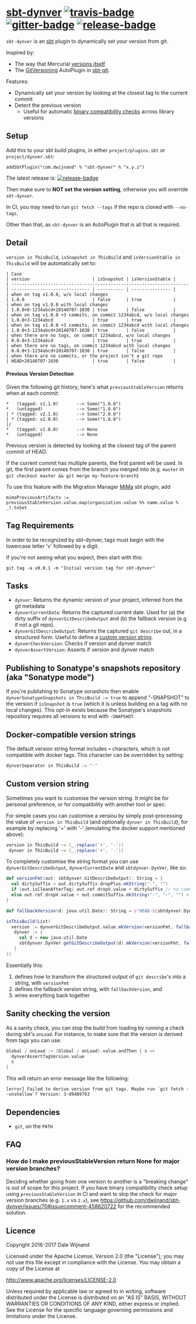 # [sbt-dynver][] [![travis-badge][]][travis] [![gitter-badge][]][gitter] [![release-badge][]][release]

[sbt-dynver]:                       https://github.com/dwijnand/sbt-dynver
[travis]:                        https://travis-ci.org/dwijnand/sbt-dynver
[travis-badge]:                  https://travis-ci.org/dwijnand/sbt-dynver.svg?branch=master
[gitter]:                            https://gitter.im/dwijnand/sbt-dynver
[gitter-badge]:               https://badges.gitter.im/dwijnand/sbt-dynver.svg
[release]:                          https://github.com/dwijnand/sbt-dynver/releases/latest
[release-badge]: https://img.shields.io/github/release/dwijnand/sbt-dynver.svg

`sbt-dynver` is an [sbt](http://www.scala-sbt.org/) plugin to dynamically set your version from git.

Inspired by:
* The way that Mercurial [versions itself](https://selenic.com/hg/file/3.9.1/setup.py#l179)
* The [GitVersioning][] AutoPlugin in [sbt-git][].

Features:
* Dynamically set your version by looking at the closest tag to the current commit
* Detect the previous version
    * Useful for automatic [binary compatibility checks](https://github.com/lightbend/migration-manager) across library versions

[sbt-git]: https://github.com/sbt/sbt-git
[GitVersioning]: https://github.com/sbt/sbt-git/blob/v0.8.5/src/main/scala/com/typesafe/sbt/SbtGit.scala#L266-L270

## Setup

Add this to your sbt build plugins, in either `project/plugins.sbt` or `project/dynver.sbt`:

    addSbtPlugin("com.dwijnand" % "sbt-dynver" % "x.y.z")

The latest release is: [![release-badge][]][release]

Then make sure to **NOT set the version setting**, otherwise you will override `sbt-dynver`.

In CI, you may need to run `git fetch --tags` if the repo is cloned with `--no-tags`.

Other than that, as `sbt-dynver` is an AutoPlugin that is all that is required.

## Detail

`version in ThisBuild`, `isSnapshot in ThisBuild` and `isVersionStable in ThisBuild` will be automatically set to:

```
| Case                                                                 | version                        | isSnapshot | isVersionStable |
| -------------------------------------------------------------------- | ------------------------------ | ---------- | --------------- |
| when on tag v1.0.0, w/o local changes                                | 1.0.0                          | false      | true            |
| when on tag v1.0.0 with local changes                                | 1.0.0+0-1234abcd+20140707-1030 | true       | false           |
| when on tag v1.0.0 +3 commits, on commit 1234abcd, w/o local changes | 1.0.0+3-1234abcd               | true       | true            |
| when on tag v1.0.0 +3 commits, on commit 1234abcd with local changes | 1.0.0+3-1234abcd+20140707-1030 | true       | false           |
| when there are no tags, on commit 1234abcd, w/o local changes        | 0.0.0+3-1234abcd               | true       | true            |
| when there are no tags, on commit 1234abcd with local changes        | 0.0.0+3-1234abcd+20140707-1030 | true       | false           |
| when there are no commits, or the project isn't a git repo           | HEAD+20140707-1030             | true       | false           |
```

#### Previous Version Detection
Given the following git history, here's what `previousStableVersion` returns when at each commit:
```
*   (tagged: v1.1.0)       --> Some("1.0.0")
*   (untagged)             --> Some("1.0.0")
| * (tagged: v2.1.0)       --> Some("2.0.0")
| * (tagged: v2.0.0)       --> Some("1.0.0")
|/  
*   (tagged: v1.0.0)       --> None
*   (untagged)             --> None
```
Previous version is detected by looking at the closest tag of the parent commit of HEAD.

If the current commit has multiple parents, the first parent will be used. In git, the first parent
comes from the branch you merged into (e.g. `master` in `git checkout master && git merge my-feature-branch`)

To use this feature with the Migration Manager [MiMa](https://github.com/lightbend/migration-manager) sbt plugin, add

```$scala
mimaPreviousArtifacts := previousStableVersion.value.map(organization.value %% name.value % _).toSet
```

## Tag Requirements

In order to be recognized by sbt-dynver, tags must begin with the lowercase letter 'v' followed by a digit.

If you're not seeing what you expect, then start with this:

    git tag -a v0.0.1 -m "Initial version tag for sbt-dynver"

## Tasks

* `dynver`: Returns the dynamic version of your project, inferred from the git metadata
* `dynverCurrentDate`: Returns the captured current date. Used for (a) the dirty suffix of `dynverGitDescribeOutput` and (b) the fallback version (e.g if not a git repo).
* `dynverGitDescribeOutput`: Returns the captured `git describe` out, in a structured form. Useful to define a [custom version string](#custom-version-string).
* `dynverCheckVersion`: Checks if version and dynver match
* `dynverAssertVersion`: Asserts if version and dynver match

## Publishing to Sonatype's snapshots repository (aka "Sonatype mode")

If you're publishing to Sonatype sonashots then enable `dynverSonatypeSnapshots in ThisBuild := true` to append
"-SNAPSHOT" to the version if `isSnapshot` is `true` (which it is unless building on a tag with no local
changes).  This opt-in exists because the Sonatype's snapshots repository requires all versions to end with
`-SNAPSHOT`.

## Docker-compatible version strings

The default version string format includes `+` characters, which is not compatible with docker tags. This character can be overridden by setting:

```scala
dynverSeparator in ThisBuild := "-"
```

## Custom version string

Sometimes you want to customise the version string. It might be for personal preference, or for compatibility with another tool or spec.

For simple cases you can customise a versiou by simply post-processing the value of `version in ThisBuild` (and optionally `dynver in ThisBuild`), for example by replacing '+' with '-' (emulating the docker support mentioned above):

```scala
version in ThisBuild ~= (_.replace('+', '-'))
 dynver in ThisBuild ~= (_.replace('+', '-'))
```

To completely customise the string format you can use `dynverGitDescribeOutput`, `dynverCurrentDate` and `sbtdynver.DynVer`, like so:

```scala
def versionFmt(out: sbtdynver.GitDescribeOutput): String = {
  val dirtySuffix = out.dirtySuffix.dropPlus.mkString("-", "")
  if (out.isCleanAfterTag) out.ref.dropV.value + dirtySuffix // no commit info if clean after tag
  else out.ref.dropV.value + out.commitSuffix.mkString("-", "-", "") + dirtySuffix
}

def fallbackVersion(d: java.util.Date): String = s"HEAD-${sbtdynver.DynVer timestamp d}"

inThisBuild(List(
  version := dynverGitDescribeOutput.value.mkVersion(versionFmt, fallbackVersion(dynverCurrentDate.value)),
   dynver := {
     val d = new java.util.Date
     sbtdynver.DynVer.getGitDescribeOutput(d).mkVersion(versionFmt, fallbackVersion(d))
   }
))
```

Essentially this:

1. defines how to transform the structured output of `git describe`'s into a string, with `versionFmt`
2. defines the fallback version string, with `fallbackVersion`, and
3. wires everything back together

## Sanity checking the version

As a sanity check, you can stop the build from loading by running a check during sbt's `onLoad`.
For instance, to make sure that the version is derived from tags you can use:

```scala
Global / onLoad := (Global / onLoad).value.andThen { s =>
  dynverAssertTagVersion.value
  s
}
```

This will return an error message like the following:

```
[error] Failed to derive version from git tags. Maybe run `git fetch --unshallow`? Version: 3-d9489763
```

## Dependencies

* `git`, on the `PATH`

## FAQ

### How do I make previousStableVersion return None for major version branches?

Deciding whether going from one version to another is a "breaking change" is out of scope for this project. 
If you have binary compatibility check setup using `previousStableVersion` in CI
and want to skip the check for major version branches (e.g. `1.x` vs `2.x`), see https://github.com/dwijnand/sbt-dynver/issues/70#issuecomment-458620722 
for the recommended solution.

## Licence

Copyright 2016-2017 Dale Wijnand

Licensed under the Apache License, Version 2.0 (the "License");
you may not use this file except in compliance with the License.
You may obtain a copy of the License at

  http://www.apache.org/licenses/LICENSE-2.0

Unless required by applicable law or agreed to in writing, software
distributed under the License is distributed on an "AS IS" BASIS,
WITHOUT WARRANTIES OR CONDITIONS OF ANY KIND, either express or implied.
See the License for the specific language governing permissions and
limitations under the License.
